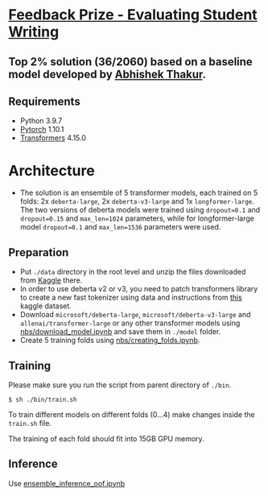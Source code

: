 # [Feedback Prize - Evaluating Student Writing](https://www.kaggle.com/c/feedback-prize-2021)

## Top 2% solution (36/2060) based on a baseline model developed by [Abhishek Thakur](https://github.com/abhishekkrthakur/long-text-token-classification).

## Requirements

- Python 3.9.7
- [Pytorch](https://pytorch.org/) 1.10.1
- [Transformers](https://huggingface.co/docs/transformers/index) 4.15.0


# Architecture

- The solution is an ensemble of 5 transformer models, each trained on 5 folds: 2x `deberta-large`, 2x `deberta-v3-large` and 1x `longformer-large`. The two versions of deberta models were trained using `dropout=0.1` and `dropout=0.15` and `max_len=1024` parameters, while for longformer-large model `dropout=0.1` and `max_len=1536` parameters were used. 

## Preparation

- Put `./data` directory in the root level and unzip the files downloaded from [Kaggle](https://www.kaggle.com/c/feedback-prize-2021/data) there. 
- In order to use deberta v2 or v3, you need to patch transformers library to create a new fast tokenizer using data and instructions from [this](https://www.kaggle.com/nbroad/deberta-v2-3-fast-tokenizer) kaggle dataset.
- Download `microsoft/deberta-large`, `microsoft/deberta-v3-large` and `allenai/transformer-large` or any other transformer models using [nbs/download_model.ipynb](https://github.com/akuritsyn/feedback-prize-2021/blob/main/nbs/download_model.ipynb) and save them in `./model` folder.
- Create 5 training folds using [nbs/creating_folds.ipynb](https://github.com/akuritsyn/feedback-prize-2021/blob/main/nbs/creating_folds.ipynb).

## Training

Please make sure you run the script from parent directory of `./bin`. 

~~~
$ sh ./bin/train.sh
~~~

To train different models on different folds (0...4) make changes inside the `train.sh` file. 

The training of each fold should fit into 15GB GPU memory.


## Inference

Use [ensemble_inference_oof.ipynb](https://github.com/akuritsyn/feedback-prize-2021/blob/main/nbs/ensemble_inference_oof.ipynb)
